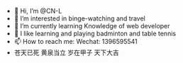 - 👋 Hi, I’m @CN-L
- 👀 I’m interested in binge-watching and travel
- 🌱 I’m currently learning Knowledge of web developer
- 💞️ I like learning and playing badminton and table tennis
- 📫 How to reach me: Wechat: 1396595541
- 苍天已死 黄泉当立 岁在甲子 天下大吉

<!---
CN-L/CN-L is a ✨ special ✨ repository because its `README.md` (this file) appears on your GitHub profile.
You can click the Preview link to take a look at your changes.
--->
